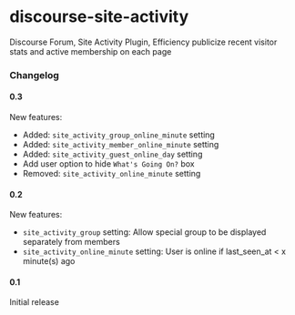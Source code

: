 # discourse-site-activity

Discourse Forum, Site Activity Plugin, Efficiency publicize recent visitor stats and active membership on each page 


### Changelog

#### 0.3
New features:
- Added: `site_activity_group_online_minute` setting
- Added: `site_activity_member_online_minute` setting
- Added: `site_activity_guest_online_day` setting
- Add user option to hide `What's Going On?` box
- Removed: `site_activity_online_minute` setting

#### 0.2
New features:
- `site_activity_group` setting: Allow special group to be displayed separately from members
- `site_activity_online_minute` setting: User is online if last_seen_at < x minute(s) ago

#### 0.1
Initial release